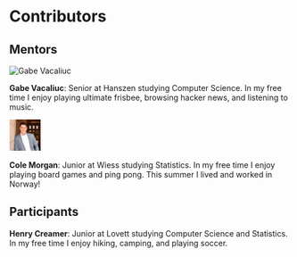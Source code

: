 # Contributors

## Mentors

![Gabe Vacaliuc](https://s.gravatar.com/avatar/d18596782d2a75d869aef7bc22b74764?s=80)

**Gabe Vacaliuc**: Senior at Hanszen studying Computer Science. In my free time
I enjoy playing ultimate frisbee, browsing hacker news, and listening to music.

![Cole Morgan](./imgs/cole-morgan.jpg)

**Cole Morgan**: Junior at Wiess studying Statistics. In my free time I enjoy
playing board games and ping pong. This summer I lived and worked in Norway!

## Participants

**Henry Creamer**: Junior at Lovett studying Computer Science and Statistics. In my free time I enjoy hiking, camping, and playing soccer.
